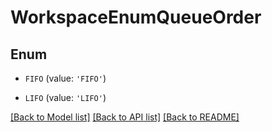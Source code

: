 # WorkspaceEnumQueueOrder


## Enum

* `FIFO` (value: `'FIFO'`)

* `LIFO` (value: `'LIFO'`)

[[Back to Model list]](../README.md#documentation-for-models) [[Back to API list]](../README.md#documentation-for-api-endpoints) [[Back to README]](../README.md)


